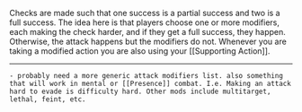 Checks are made such that one success is a partial success and two is a full success. The idea here is that players choose one or more modifiers, each making the check harder, and if they get a full success, they happen. Otherwise, the attack happens but the modifiers do not. Whenever you are taking a modified action you are also using your [[Supporting Action]].

---

	- probably need a more generic attack modifiers list. also something that will work in mental or [[Presence]] combat. I.e. Making an attack hard to evade is difficulty hard. Other mods include multitarget, lethal, feint, etc.